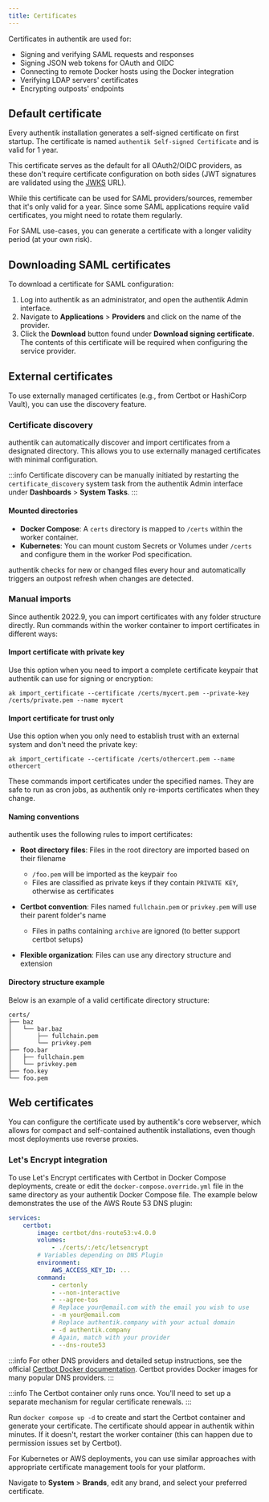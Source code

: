 ```yaml
---
title: Certificates
---
```


Certificates in authentik are used for:

- Signing and verifying SAML requests and responses
- Signing JSON web tokens for OAuth and OIDC
- Connecting to remote Docker hosts using the Docker integration
- Verifying LDAP servers' certificates
- Encrypting outposts' endpoints

## Default certificate

Every authentik installation generates a self-signed certificate on first startup. The certificate is named `authentik Self-signed Certificate` and is valid for 1 year.

This certificate serves as the default for all OAuth2/OIDC providers, as these don't require certificate configuration on both sides (JWT signatures are validated using the [JWKS](../users-sources/sources/protocols/oauth/index.mdx#jwks) URL).

While this certificate can be used for SAML providers/sources, remember that it's only valid for a year. Since some SAML applications require valid certificates, you might need to rotate them regularly.

For SAML use-cases, you can generate a certificate with a longer validity period (at your own risk).

## Downloading SAML certificates

To download a certificate for SAML configuration:

1. Log into authentik as an administrator, and open the authentik Admin interface.
2. Navigate to **Applications** > **Providers** and click on the name of the provider.
3. Click the **Download** button found under **Download signing certificate**. The contents of this certificate will be required when configuring the service provider.

## External certificates

To use externally managed certificates (e.g., from Certbot or HashiCorp Vault), you can use the discovery feature.

### Certificate discovery

authentik can automatically discover and import certificates from a designated directory. This allows you to use externally managed certificates with minimal configuration.

:::info
Certificate discovery can be manually initiated by restarting the `certificate_discovery` system task from the authentik Admin interface under **Dashboards** > **System Tasks**.
:::

#### Mounted directories

- **Docker Compose**: A `certs` directory is mapped to `/certs` within the worker container.
- **Kubernetes**: You can mount custom Secrets or Volumes under `/certs` and configure them in the worker Pod specification.

authentik checks for new or changed files every hour and automatically triggers an outpost refresh when changes are detected.

### Manual imports

Since authentik 2022.9, you can import certificates with any folder structure directly. Run commands within the worker container to import certificates in different ways:

#### Import certificate with private key

Use this option when you need to import a complete certificate keypair that authentik can use for signing or encryption:

```shell
ak import_certificate --certificate /certs/mycert.pem --private-key /certs/private.pem --name mycert
```

#### Import certificate for trust only

Use this option when you only need to establish trust with an external system and don't need the private key:

```shell
ak import_certificate --certificate /certs/othercert.pem --name othercert
```

These commands import certificates under the specified names. They are safe to run as cron jobs, as authentik only re-imports certificates when they change.

#### Naming conventions

authentik uses the following rules to import certificates:

- **Root directory files**: Files in the root directory are imported based on their filename
    - `/foo.pem` will be imported as the keypair `foo`
    - Files are classified as private keys if they contain `PRIVATE KEY`, otherwise as certificates

- **Certbot convention**: Files named `fullchain.pem` or `privkey.pem` will use their parent folder's name
    - Files in paths containing `archive` are ignored (to better support certbot setups)

- **Flexible organization**: Files can use any directory structure and extension

#### Directory structure example

Below is an example of a valid certificate directory structure:

```text
certs/
├── baz
│   └── bar.baz
│       ├── fullchain.pem
│       └── privkey.pem
├── foo.bar
│   ├── fullchain.pem
│   └── privkey.pem
├── foo.key
└── foo.pem
```

## Web certificates

You can configure the certificate used by authentik's core webserver, which allows for compact and self-contained authentik installations, even though most deployments use reverse proxies.

### Let's Encrypt integration

To use Let's Encrypt certificates with Certbot in Docker Compose deployments, create or edit the `docker-compose.override.yml` file in the same directory as your authentik Docker Compose file. The example below demonstrates the use of the AWS Route 53 DNS plugin:

```yaml
services:
    certbot:
        image: certbot/dns-route53:v4.0.0
        volumes:
            - ./certs/:/etc/letsencrypt
        # Variables depending on DNS Plugin
        environment:
            AWS_ACCESS_KEY_ID: ...
        command:
            - certonly
            - --non-interactive
            - --agree-tos
            # Replace your@email.com with the email you wish to use
            - -m your@email.com
            # Replace authentik.company with your actual domain
            - -d authentik.company
            # Again, match with your provider
            - --dns-route53
```

:::info
For other DNS providers and detailed setup instructions, see the official [Certbot Docker documentation](https://eff-certbot.readthedocs.io/en/latest/install.html#alternative-1-docker). Certbot provides Docker images for many popular DNS providers.
:::

:::info
The Certbot container only runs once. You'll need to set up a separate mechanism for regular certificate renewals.
:::

Run `docker compose up -d` to create and start the Certbot container and generate your certificate. The certificate should appear in authentik within minutes. If it doesn't, restart the worker container (this can happen due to permission issues set by Certbot).

For Kubernetes or AWS deployments, you can use similar approaches with appropriate certificate management tools for your platform.

Navigate to **System** > **Brands**, edit any brand, and select your preferred certificate.
